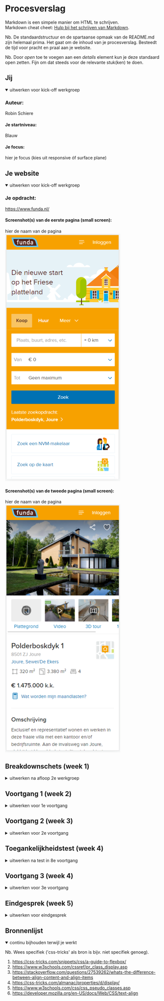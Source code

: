 # Procesverslag
Markdown is een simpele manier om HTML te schrijven.  
Markdown cheat cheet: [Hulp bij het schrijven van Markdown](https://github.com/adam-p/markdown-here/wiki/Markdown-Cheatsheet).

Nb. De standaardstructuur en de spartaanse opmaak van de README.md zijn helemaal prima. Het gaat om de inhoud van je procesverslag. Besteedt de tijd voor pracht en praal aan je website.

Nb. Door *open* toe te voegen aan een *details* element kun je deze standaard open zetten. Fijn om dat steeds voor de relevante stuk(ken) te doen.





## Jij

<details open>
<summary>uitwerken voor kick-off werkgroep</summary>

### Auteur:
Robin Schiere

#### Je startniveau:
Blauw

#### Je focus:
hier je focus (kies uit responsive óf surface plane)
 
</details>





## Je website

<details open>
<summary>uitwerken voor kick-off werkgroep</summary>

### Je opdracht:
https://www.funda.nl/

#### Screenshot(s) van de eerste pagina (small screen): 
hier de naam van de pagina  
<img src="origineel/funda home small.png" width="375px" alt="omschrijving van de pagina">

#### Screenshot(s) van de tweede pagina (small screen):
hier de naam van de pagina  
<img src="origineel/funda detail small.png" width="375px" alt="omschrijving van de pagina">
 
</details>





## Breakdownschets (week 1)

<details>
<summary>uitwerken na afloop 2e werkgroep</summary>

### de hele pagina: 
<img src="origineel/breakdown/breakdown home.png" width="375px" alt="breakdown van de hele pagina">

### dynamisch deel (bijv menu): 
<img src="images/dummy-plaatje.jpg" width="375px" alt="breakdown van een dynamisch deel">

### wellicht nog een dynamisch deel (bijv filter): 
<img src="images/dummy-plaatje.jpg" width="375px" alt="breakdown van nog een dynamisch deel">

</details>





## Voortgang 1 (week 2)

<details>
<summary>uitwerken voor 1e voortgang</summary>

### Stand van zaken
hier dit ging goed & dit was lastig (neem ook screenshots op van delen van je website en code)


### Agenda voor meeting
samen met je groepje opstellen

| student 1      | student 2          | student 3    | student 4        |
| ---            | ---                | ---          | ---              |
| dit bespreken  | en dit             | en ik dit    | en dan ik dat    |
| en dat ook nog | dit als er tijd is | nog een punt | dit wil ik zeker |
| ...            | ...                | ...          | ...              |


### Verslag van meeting
hier na afloop snel de uitkomsten van de meeting vastleggen

- punt 1
- punt 2
- nog een punt
- ...

</details>





## Voortgang 2 (week 3)

<details>
<summary>uitwerken voor 2e voortgang</summary>

### Stand van zaken
hier dit ging goed & dit was lastig (neem ook screenshots op van delen van je website en code)
Ik ben al veel verder gekomen met de css van de opening op de homepagina. Ik vond het erg lastig om het formulier op te maken maar er hoeft nu niet zo veel meer te gebeuren.
Dit is hoe het er uit ziet vs het origineel
<img src="origineel/voortgang week 3/home opening origineel.png" width="375px" alt="screenschot van originele home opening">
<img src="origineel/voortgang week 3/home opening eigen.png" width="375px" alt="screenschot van eigen home opening">
Dit is de code waarmee ik tot het resultaat ben gekomen
<img src="origineel/voortgang week 3/html code opening1.png" width="375px" alt="screenschot vanhtml code">
<img src="origineel/voortgang week 3/html code opening2.png" width="375px" alt="screenschot van html code">
<img src="origineel/voortgang week 3/html code opening3.png" width="375px" alt="screenschot van html code">
<img src="origineel/voortgang week 3/css code opening1.png" width="375px" alt="screenschot van css">
<img src="origineel/voortgang week 3/css code opening2.png" width="375px" alt="screenschot van css">


 
### Agenda voor meeting
samen met je groepje opstellen

| student 1      | student 2          | student 3    | student 4        |
| ---            | ---                | ---          | ---              |
| dit bespreken  | en dit             | en ik dit    | en dan ik dat    |
| en dat ook nog | dit als er tijd is | nog een punt | dit wil ik zeker |
| ...            | ...                | ...          | ...              |


### Verslag van meeting
hier na afloop snel de uitkomsten van de meeting vastleggen

- punt 1
- punt 2
- nog een punt
- ...

</details>





## Toegankelijkheidstest (week 4)

<details>
<summary>uitwerken na test in 8e voortgang</summary>

### Bevindingen
Lijst met je bevindingen die in de test naar voren kwamen:

#### Titel eerste bevinding
Hier korte omschrijving (met indien nodig een afbeelding)

Hier een omschrijving van hoe het opgelost kan worden (met indien nodig een afbeelding)


#### Titel tweede bevinding. 
Hier korte omschrijving (met indien nodig een afbeelding)

Hier een omschrijving van hoe het opgelost kan worden (met indien nodig een afbeelding)


#### Titel volgende bevinding. 
Hier korte omschrijving (met indien nodig een afbeelding)

Hier een omschrijving van hoe het opgelost kan worden (met indien nodig een afbeelding)


#### Titel nog een bevinding. 
Hier korte omschrijving (met indien nodig een afbeelding)

Hier een omschrijving van hoe het opgelost kan worden (met indien nodig een afbeelding)

</details>





## Voortgang 3 (week 4)

<details>
<summary>uitwerken voor 3e voortgang</summary>

### Stand van zaken
hier dit ging goed & dit was lastig (neem ook screenshots op van delen van je website en code)
GING GOED
 - slider detailpagina
 - polderboskdyk sectie
 
 NOG LASTIG
 - overloop tekst omschrijving
 - overlays foto
 
<img src="origineel/voortgang week 4/slider eigen.png" width="375px" alt="screenschot van eigen slider">
<img src="origineel/voortgang week 4/slider origineel.png" width="375px" alt="screenshot van originele slider">
<img src="origineel/voortgang week 4/slider html code.png" width="375px" alt="html code slider">
<img src="origineel/voortgang week 4/slider css code.png" width="375px" alt="css code slider">
 <img src="origineel/voortgang week 4/omschrijving origineel.png" width="375px" alt="omschrijving origineel">
 <img src="origineel/voortgang week 4/omschrijving eigen.png" width="375px" alt="omschrijving eigen">

### Agenda voor meeting
samen met je groepje opstellen

| student 1      | student 2          | student 3    | student 4        |
| ---            | ---                | ---          | ---              |
| dit bespreken  | en dit             | en ik dit    | en dan ik dat    |
| en dat ook nog | dit als er tijd is | nog een punt | dit wil ik zeker |
| ...            | ...                | ...          | ...              |


### Verslag van meeting
hier na afloop snel de uitkomsten van de meeting vastleggen

- punt 1
- punt 2
- nog een punt
- ...

</details>





## Eindgesprek (week 5)

<details>
<summary>uitwerken voor eindgesprek</summary>

### Stand van zaken
hier dit ging goed & dit was lastig (neem ook screenshots op van delen van je website en code)

### Screenshot(s)

hier screenshot(s) van je eindresultaat

</details>





## Bronnenlijst

<details open>
<summary>continu bijhouden terwijl je werkt</summary>

Nb. Wees specifiek ('css-tricks' als bron is bijv. niet specifiek genoeg).

1. https://css-tricks.com/snippets/css/a-guide-to-flexbox/
2. https://www.w3schools.com/cssref/pr_class_display.asp
3. https://stackoverflow.com/questions/27539262/whats-the-difference-between-align-content-and-align-items
4. https://css-tricks.com/almanac/properties/d/display/
5. https://www.w3schools.com/css/css_pseudo_classes.asp 
6. https://developer.mozilla.org/en-US/docs/Web/CSS/text-align
 
 
</details>
